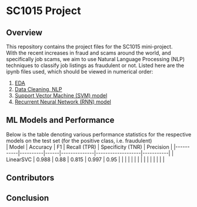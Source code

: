 # SC1015 Project


## Overview
This repository contains the project files for the SC1015 mini-project.<br>
With the recent increases in fraud and scams around the world, and specifically job scams, we aim to use Natural Language Processing (NLP) techniques to classify job listings as fraudulent or not.
Listed here are the ipynb files used, which should be viewed in numerical order:<br>
1. [EDA](https://github.com/edward62740/sc1015-project/blob/master/EDA.ipynb)
2. [Data Cleaning, NLP](https://github.com/edward62740/sc1015-project/blob/master/Data%20Cleaning%2C%20Lemmatization%20and%20Feature%20Extraction.ipynb)
3. [Support Vector Machine (SVM) model](https://github.com/edward62740/sc1015-project/blob/master/Support%20Vector%20Machine.ipynb)
4. [Recurrent Neural Network (RNN) model](https://github.com/edward62740/sc1015-project/blob/master/Recurrent%20Neural%20Network.ipynb)

## ML Models and Performance
Below is the table denoting various performance statistics for the respective models on the test set (for the positive class, i.e. fraudulent)<br>
| Model     | Accuracy | F1   | Recall (TPR) | Specificity (TNR) | Precision |
|-----------|----------|------|--------------|-------------------|-----------|
| LinearSVC | 0.988    | 0.88 | 0.815        | 0.997             | 0.95      |
|           |          |      |              |                   |           |
|           |          |      |              |                   |           |
## Contributors



## Conclusion

